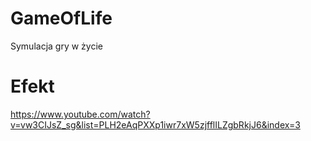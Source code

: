 # GameOfLife
Symulacja gry w życie

# Efekt

https://www.youtube.com/watch?v=vw3CIJsZ_sg&list=PLH2eAqPXXp1iwr7xW5zjfflILZgbRkjJ6&index=3
